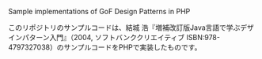 Sample implementations of GoF Design Patterns in PHP

このリポジトリのサンプルコードは、結城 浩『増補改訂版Java言語で学ぶデザインパターン入門』（2004, ソフトバンククリエイティブ ISBN:978-4797327038）のサンプルコードをPHPで実装したものです。
